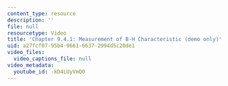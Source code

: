 ```yaml
---
content_type: resource
description: ''
file: null
resourcetype: Video
title: 'Chapter 9.4.1: Measurement of B-H Characteristic (demo only)'
uid: a27fcf07-95b4-9661-6637-2994d5c20de1
video_files:
  video_captions_file: null
video_metadata:
  youtube_id: -kD4LUyVmQ0
---
```


